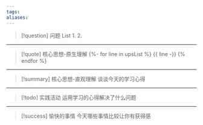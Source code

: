 ```yaml
---
tags: 
aliases:
---
```

> [!question] 问题 List
> 1. 
> 2. 

---

> [!quote] 核心思想-原生理解
{%- for line in upsList %}
 > {{ line -}}
{% endfor %}

---

> [!summary] 核心思想-直观理解
> 谈谈今天的学习心得

---

> [!todo] 实践活动
> 运用学习的心得解决了什么问题

---

> [!success] 愉快的事情
> 今天哪些事情比较让你有获得感